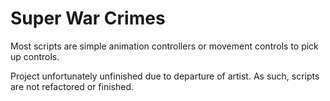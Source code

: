 # Super War Crimes

Most scripts are simple animation controllers or movement controls to pick up controls.

Project unfortunately unfinished due to departure of artist. As such, scripts are not refactored or finished.
